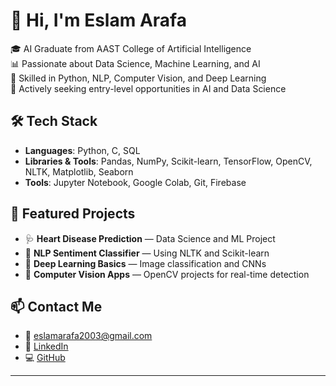 # 👋 Hi, I'm Eslam Arafa

🎓 AI Graduate from AAST College of Artificial Intelligence  
📊 Passionate about Data Science, Machine Learning, and AI  
💬 Skilled in Python, NLP, Computer Vision, and Deep Learning  
🚀 Actively seeking entry-level opportunities in AI and Data Science

## 🛠️ Tech Stack
- **Languages**: Python, C, SQL
- **Libraries & Tools**: Pandas, NumPy, Scikit-learn, TensorFlow, OpenCV, NLTK, Matplotlib, Seaborn
- **Tools**: Jupyter Notebook, Google Colab, Git, Firebase

## 📌 Featured Projects
- 🩺 **Heart Disease Prediction** — Data Science and ML Project  
- 🤖 **NLP Sentiment Classifier** — Using NLTK and Scikit-learn  
- 🧠 **Deep Learning Basics** — Image classification and CNNs  
- 🧿 **Computer Vision Apps** — OpenCV projects for real-time detection

## 📫 Contact Me
- 📧 eslamarafa2003@gmail.com  
- 💼 [LinkedIn](https://www.linkedin.com/in/eslam-arafa-5b0996253/)  
- 💻 [GitHub](https://github.com/EslamArafa2003)

---
